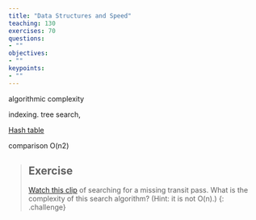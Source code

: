 ```yaml
---
title: "Data Structures and Speed"
teaching: 130
exercises: 70
questions:
- ""
objectives:
- ""
keypoints:
- ""
---
```


algorithmic complexity

indexing. tree search, 

[Hash table](https://en.wikipedia.org/wiki/Hash_table)

comparison O(n2)

> ## Exercise
> [Watch this clip](https://www.youtube.com/watch?v=IN4CiToDGNg?t=22m48s) of searching for a missing transit pass. What is the complexity of this search algorithm? (Hint: it is not O(n).)
{: .challenge}
